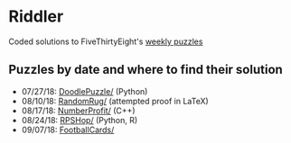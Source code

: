 # Riddler
Coded solutions to FiveThirtyEight's [weekly puzzles](https://fivethirtyeight.com/tag/the-riddler/)

## Puzzles by date and where to find their solution

  - 07/27/18: [DoodlePuzzle/](https://github.com/johncmerfeld/Riddler/tree/master/DoodlePuzzle) (Python)
  - 08/10/18: [RandomRug/](https://github.com/johncmerfeld/Riddler/tree/master/RandomRug) (attempted proof in LaTeX)
  - 08/17/18: [NumberProfit/](https://github.com/johncmerfeld/Riddler/tree/master/NumberProfit) (C++)
  - 08/24/18: [RPSHop/](https://github.com/johncmerfeld/Riddler/tree/master/RPSHop) (Python, R)
  - 09/07/18: [FootballCards/](https://github.com/johncmerfeld/Riddler/tree/master/FootballCards)



